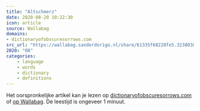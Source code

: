 ```yaml
---
title: "Altschmerz"
date: 2020-08-20 10:22:30
icon: article
source: Wallabag
domains:
- dictionaryofobscuresorrows.com
src_url: "https://wallabag.sanderdorigo.nl/share/61335f68228fe5.32380300"
2020: "08"
categories:
    - language
    - words
    - dictionary
    - definitions
---
```

Het oorspronkelijke artikel kan je lezen op [dictionaryofobscuresorrows.com](https://www.dictionaryofobscuresorrows.com/post/101336431208/altschmerz) of [op Wallabag](https://wallabag.sanderdorigo.nl/share/61335f68228fe5.32380300). De leestijd is ongeveer 1 minuut.